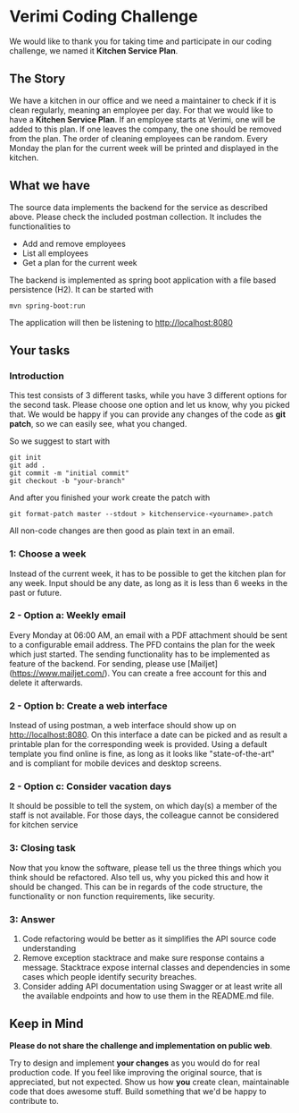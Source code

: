 # Verimi Coding Challenge
We would like to thank you for taking time and participate in our coding challenge, we named it **Kitchen Service Plan**.

## The Story
We have a kitchen in our office and we need a maintainer to check if it is clean regularly, meaning an employee per day.
For that we would like to have a **Kitchen Service Plan**. If an employee starts at Verimi, one will be added to this 
plan. If one leaves the company, the one should be removed from the plan. 
The order of cleaning employees can be random.
Every Monday the plan for the current week will be printed and displayed in the kitchen.

## What we have
The source data implements the backend for the service as described above. Please check the included postman collection.
It includes the functionalities to
- Add and remove employees
- List all employees
- Get a plan for the current week

The backend is implemented as spring boot application with a file based persistence (H2). It can be started with
```shell
mvn spring-boot:run
```
The application will then be listening to <http://localhost:8080>


## Your tasks

### Introduction
This test consists of 3 different tasks, while you have 3 different options for the second task. Please choose one 
option and let us know, why you picked that.
We would be happy if you can provide any changes of the code as **git patch**, so we can easily see, what you changed.

So we suggest to start with
```shell
git init
git add .
git commit -m "initial commit" 
git checkout -b "your-branch"
```
And after you finished your work create the patch with
```shell
git format-patch master --stdout > kitchenservice-<yourname>.patch
```

All non-code changes are then good as plain text in an email.

### 1: Choose a week
Instead of the current week, it has to be possible to get the kitchen plan for any week. Input should be any date, as 
long as it is less than 6 weeks in the past or future.

### 2 - Option a: Weekly email
Every Monday at 06:00 AM, an email with a PDF attachment should be sent to a configurable email address. 
The PFD contains the plan for the week which just started. The sending functionality has to be
implemented as feature of the backend. For sending, please use [Mailjet] (https://www.mailjet.com/). You can create a 
free account for this and delete it afterwards.

### 2 - Option b: Create a web interface
Instead of using postman, a web interface should show up on <http://localhost:8080>. On this interface a date can be 
picked and as result a printable plan for the corresponding week is provided. Using a default template you find online
is fine, as long as it looks like "state-of-the-art" and is compliant for mobile devices and desktop screens.

### 2 - Option c: Consider vacation days
It should be possible to tell the system, on which day(s) a member of the staff is not available. For those days, the 
colleague cannot be considered for kitchen service

### 3: Closing task
Now that you know the software, please tell us the three things which you think should be refactored. Also tell us, why 
you picked this and how it should be changed. This can be in regards of the code structure, the functionality or non
function requirements, like security.

### 3: Answer

1. Code refactoring would be better as it simplifies the API source code understanding
2. Remove exception stacktrace and make sure response contains a message. Stacktrace expose internal 
classes and dependencies in some cases which people identify security breaches.
3. Consider adding API documentation using Swagger or at least write all the available endpoints
and how to use them in the README.md file.

## Keep in Mind
**Please do not share the challenge and implementation on public web**. 

Try to design and implement **your changes** as you would do for real production code. If you feel like improving the 
original source, that is appreciated, but not expected. Show us how **you** create clean, maintainable code that does 
awesome stuff. Build something that we'd be happy to contribute to. 



